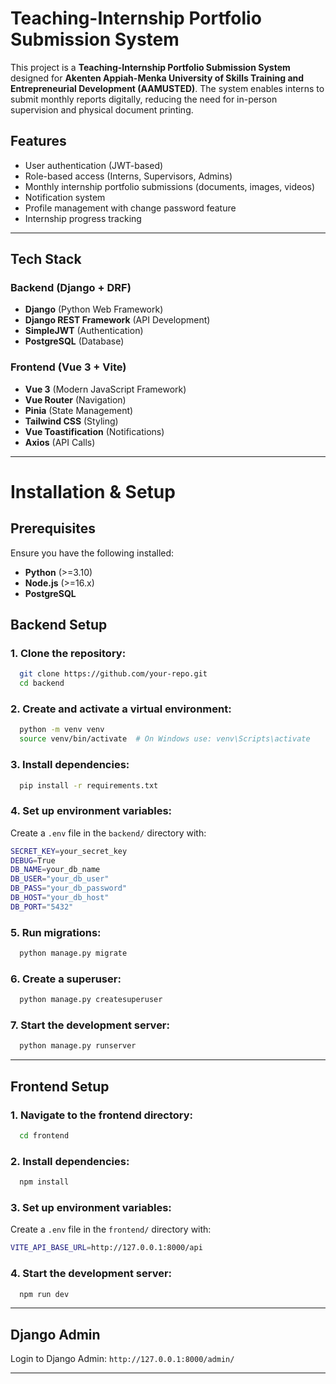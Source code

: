 # Teaching-Internship Portfolio Submission System

This project is a **Teaching-Internship Portfolio Submission System** designed for **Akenten Appiah-Menka University of Skills Training and Entrepreneurial Development (AAMUSTED)**. The system enables interns to submit monthly reports digitally, reducing the need for in-person supervision and physical document printing.

## Features
- User authentication (JWT-based)
- Role-based access (Interns, Supervisors, Admins)
- Monthly internship portfolio submissions (documents, images, videos)
- Notification system
- Profile management with change password feature
- Internship progress tracking

---

## Tech Stack

### Backend (Django + DRF)
- **Django** (Python Web Framework)
- **Django REST Framework** (API Development)
- **SimpleJWT** (Authentication)
- **PostgreSQL** (Database)


### Frontend (Vue 3 + Vite)
- **Vue 3** (Modern JavaScript Framework)
- **Vue Router** (Navigation)
- **Pinia** (State Management)
- **Tailwind CSS** (Styling)
- **Vue Toastification** (Notifications)
- **Axios** (API Calls)

---

# Installation & Setup

## Prerequisites
Ensure you have the following installed:
- **Python** (>=3.10)
- **Node.js** (>=16.x)
- **PostgreSQL**


## Backend Setup

### 1. Clone the repository:
```sh
  git clone https://github.com/your-repo.git
  cd backend
```

### 2. Create and activate a virtual environment:
```sh
  python -m venv venv
  source venv/bin/activate  # On Windows use: venv\Scripts\activate
```

### 3. Install dependencies:
```sh
  pip install -r requirements.txt
```

### 4. Set up environment variables:
Create a `.env` file in the `backend/` directory with:
```sh
SECRET_KEY=your_secret_key
DEBUG=True
DB_NAME=your_db_name
DB_USER="your_db_user"
DB_PASS="your_db_password"
DB_HOST="your_db_host"
DB_PORT="5432"

```

### 5. Run migrations:
```sh
  python manage.py migrate
```

### 6. Create a superuser:
```sh
  python manage.py createsuperuser
```

### 7. Start the development server:
```sh
  python manage.py runserver
```

---

## Frontend Setup

### 1. Navigate to the frontend directory:
```sh
  cd frontend
```

### 2. Install dependencies:
```sh
  npm install
```

### 3. Set up environment variables:
Create a `.env` file in the `frontend/` directory with:
```sh
VITE_API_BASE_URL=http://127.0.0.1:8000/api
```

### 4. Start the development server:
```sh
  npm run dev
```

---

## Django Admin
Login to Django Admin: `http://127.0.0.1:8000/admin/`

---
